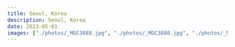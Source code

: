 ```yaml
---
title: Seoul, Korea
description: Seoul, Korea
date: 2023-05-01
images: ["./photos/_MGC3888.jpg", "./photos/_MGC3880.jpg", "./photos/_MGC3839.jpg"]
---
```

